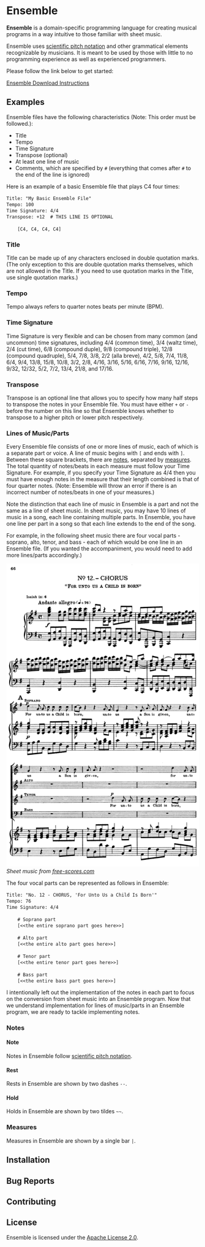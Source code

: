# Ensemble

**Ensemble** is a domain-specific programming language for creating musical programs in a way intuitive to those familiar with sheet music. 

Ensemble uses [scientific pitch notation](https://www.musicandtheory.com/an-easy-guide-to-scientific-pitch-notation/) and other grammatical elements recognizable by musicians. It is meant to be used by those with little to no programming experience as well as experienced programmers.

Please follow the link below to get started:

[Ensemble Download Instructions](download_instructions.md#ensemble-installation-instructions)

## Examples

Ensemble files have the following characteristics (Note: This order must be followed.): 
* Title
* Tempo
* Time Signature
* Transpose (optional)
* At least one line of music
* Comments, which are specified by `#` (everything that comes after `#` to the end of the line is ignored)

Here is an example of a basic Ensemble file that plays C4 four times:

    Title: "My Basic Ensemble File"
    Tempo: 100
    Time Signature: 4/4
    Transpose: +12  # THIS LINE IS OPTIONAL

        [C4, C4, C4, C4]

### Title

Title can be made up of any characters enclosed in double quotation marks. (The only exception to this are double quotation marks themselves, which are not allowed in the Title. If you need to use quotation marks in the Title, use single quotation marks.)

### Tempo

Tempo always refers to quarter notes beats per minute (BPM).

### Time Signature

Time Signature is very flexible and can be chosen from many common (and uncommon) time signatures, including 4/4 (common time), 3/4 (waltz time), 2/4 (cut time), 6/8 (compound duple), 9/8 (compound triple), 12/8 (compound quadruple), 5/4, 7/8, 3/8, 2/2 (alla breve), 4/2, 5/8, 7/4, 11/8, 6/4, 9/4, 13/8, 15/8, 10/8, 3/2, 2/8, 4/16, 3/16, 5/16, 6/16, 7/16, 9/16, 12/16, 9/32, 12/32, 5/2, 7/2, 13/4, 21/8, and 17/16.

### Transpose

Transpose is an optional line that allows you to specify how many half steps to transpose the notes in your Ensemble file. You must have either `+` or `-` before the number on this line so that Ensemble knows whether to transpose to a higher pitch or lower pitch respectively.

### Lines of Music/Parts

Every Ensemble file consists of one or more lines of music, each of which is a separate part or voice. A line of music begins with `[` and ends with `]`. Between these square brackets, there are [notes](#notes), separated by [measures](#measures). The total quantity of notes/beats in each measure must follow your Time Signature. For example, if you specify your Time Signature as 4/4 then you must have enough notes in the measure that their length combined is that of four quarter notes. (Note: Ensemble will throw an error if there is an incorrect number of notes/beats in one of your measures.)

Note the distinction that each line of music in Ensemble is a part and not the same as a line of sheet music. In sheet music, you may have 10 lines of music in a song, each line containing multiple parts. In Ensemble, you have one line per part in a song so that each line extends to the end of the song.

For example, in the following sheet music there are four vocal parts - soprano, alto, tenor, and bass - each of which would be one line in an Ensemble file. (If you wanted the accompaniment, you would need to add more lines/parts accordingly.)

![Handel's Messiah](images/handel_messiah.png)
*Sheet music from [free-scores.com](https://www.free-scores.com/)*

The four vocal parts can be represented as follows in Ensemble:

    Title: "No. 12 - CHORUS, 'For Unto Us a Child Is Born'"
    Tempo: 76
    Time Signature: 4/4

        # Soprano part
        [<<the entire soprano part goes here>>]
        
        # Alto part
        [<<the entire alto part goes here>>]

        # Tenor part
        [<<the entire tenor part goes here>>]

        # Bass part
        [<<the entire bass part goes here>>]

I intentionally left out the implementation of the notes in each part to focus on the conversion from sheet music into an Ensemble program. Now that we understand implementation for lines of music/parts in an Ensemble program, we are ready to tackle implementing notes.

### Notes

#### Note

Notes in Ensemble follow [scientific pitch notation](https://www.musicandtheory.com/an-easy-guide-to-scientific-pitch-notation/).



#### Rest

Rests in Ensemble are shown by two dashes `--`.

#### Hold

Holds in Ensemble are shown by two tildes `~~`.

### Measures

Measures in Ensemble are shown by a single bar `|`.

## Installation

## Bug Reports

## Contributing

## License

Ensemble is licensed under the [Apache License 2.0](http://www.apache.org/licenses/LICENSE-2.0).